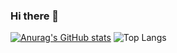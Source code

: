 ### Hi there 👋

[![Anurag's GitHub stats](https://github-readme-stats.vercel.app/api?username=belmqadem&show_icons=true&theme=shadow_blue&show_owner=true&line_height=30)](https://github.com/anuraghazra/github-readme-stats)
![Top Langs](https://github-readme-stats.vercel.app/api/top-langs/?username=anuraghazra&layout=compact)
